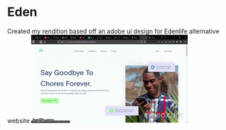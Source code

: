 # Eden
Created my rendition based off an adobe ui design for Edenlife alternative website
![](imgs/Eden.gif)
